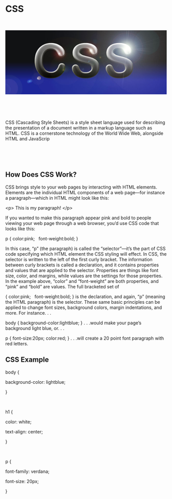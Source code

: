 # CSS
<p>&nbsp;</p>

![css](img/css2.png)
<p>&nbsp;</p>
<p>&nbsp;</p>

CSS (Cascading Style Sheets) is a style sheet language used for describing the presentation of a document written in a markup language such as HTML. CSS is a cornerstone technology of the World Wide Web, alongside HTML and JavaScrip

<p>&nbsp;</p>
<p>&nbsp;</p>

## How Does CSS Work?

CSS brings style to your web pages by interacting with HTML elements. Elements are the individual HTML components of a web page—for instance a paragraph—which in HTML might look like this:

\<p> This is my paragraph! \</p>

If you wanted to make this paragraph appear pink and bold to people viewing your web page through a web browser, you’d use CSS code that looks like this:

p \{ color:pink; &nbsp; font-weight:bold;  }

In this case, “p” (the paragraph) is called the “selector”—it’s the part of CSS code specifying which HTML element the CSS styling will effect. In CSS, the selector is written to the left of the first curly bracket. The information between curly brackets is called a declaration, and it contains properties and values that are applied to the selector. Properties are things like font size, color, and margins, while values are the settings for those properties. In the example above, “color” and “font-weight” are both properties, and “pink” and “bold” are values. The full bracketed set of

{  color:pink; &nbsp; font-weight:bold;  } 
is the declaration, and again, “p” (meaning the HTML paragraph) is the selector. These same basic principles can be applied to change font sizes, background colors, margin indentations, and more. For instance. . .

body  {  background-color:lightblue;  }
. . .would make your page’s background light blue, or. . .

p  {  font-size:20px;  color:red;  }
. . .will create a 20 point font paragraph with red letters.




## CSS Example


body {

  background-color: lightblue;

}


<p>&nbsp;</p>

h1 {

  color: white;


  text-align: center;

}
<p>&nbsp;</p>
p {
   
  font-family: verdana;
 
  font-size: 20px;

}
